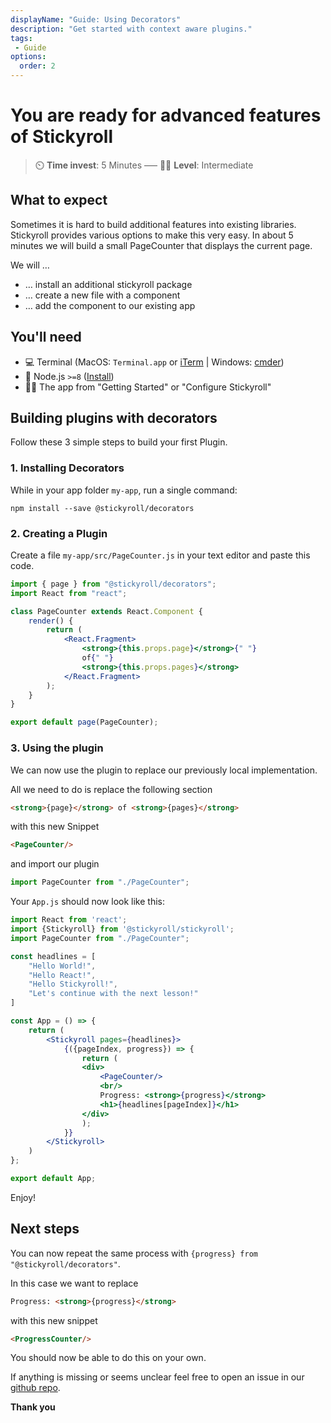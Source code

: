 ```yaml
---
displayName: "Guide: Using Decorators"
description: "Get started with context aware plugins."
tags: 
 - Guide
options:
  order: 2
---
```


# You are ready for advanced features of  Stickyroll

> :timer_clock: **Time invest**: 5 Minutes ––– :woman_student: **Level**: Intermediate

## What to expect

Sometimes it is hard to build additional features into existing libraries. Stickyroll
provides various options to make this very easy.
In about 5 minutes we will build a small PageCounter that displays the current page.

We will …

* … install an additional stickyroll package
* … create a new file with a component
* … add the component to our existing app

## You'll need

* :computer: Terminal (MacOS: `Terminal.app` or [iTerm](https://www.iterm2.com/) | Windows: [cmder](http://cmder.net/))
* :turtle: Node.js `>=8` ([Install](https://nodejs.org/en/))
* :woman_student: The app from "Getting Started" or "Configure Stickyroll"

## Building plugins with decorators

Follow these 3 simple steps to build your first Plugin.

### 1. Installing Decorators

While in your app folder `my-app`, run a single command:

```shell
npm install --save @stickyroll/decorators
```

### 2. Creating a Plugin

Create a file `my-app/src/PageCounter.js` in your text editor and paste this code.

```jsx
import { page } from "@stickyroll/decorators";
import React from "react";

class PageCounter extends React.Component {
	render() {
		return (
			<React.Fragment>
				<strong>{this.props.page}</strong>{" "}
				of{" "}
				<strong>{this.props.pages}</strong>
			</React.Fragment>
		);
	}
}

export default page(PageCounter);
```

### 3. Using the plugin

We can now use the plugin to replace our previously local implementation.

All we need to do is replace the following section 

```html
<strong>{page}</strong> of <strong>{pages}</strong>
```

with this new Snippet

```html
<PageCounter/>
```

and import our plugin

```jsx
import PageCounter from "./PageCounter";
```

Your `App.js` should now look like this:

```jsx
import React from 'react';
import {Stickyroll} from '@stickyroll/stickyroll';
import PageCounter from "./PageCounter";

const headlines = [
	"Hello World!",
	"Hello React!",
	"Hello Stickyroll!",
	"Let's continue with the next lesson!"
]

const App = () => {
	return (
		<Stickyroll pages={headlines}>
			{({pageIndex, progress}) => {
				return (
				<div>
					<PageCounter/>
					<br/>
					Progress: <strong>{progress}</strong>
					<h1>{headlines[pageIndex]}</h1>
				</div>
				);
			}}
		</Stickyroll>
	)
};

export default App;
```

Enjoy!

## Next steps

You can now repeat the same process with `{progress} from "@stickyroll/decorators"`.

In this case we want to replace 

```html
Progress: <strong>{progress}</strong>
```

with this new snippet

```html
<ProgressCounter/>
```

You should now be able to do this on your own.

If anything is missing or seems unclear feel free to open an issue 
in our [github repo](https://github.com/stickyroll/react-stickyroll/issues).

**Thank you**
